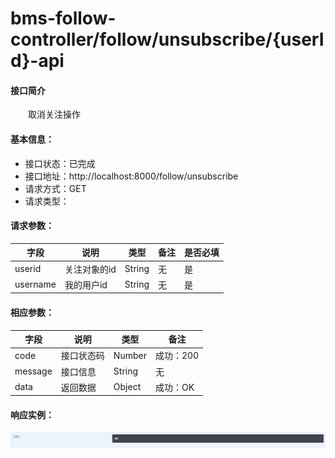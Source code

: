 # bms-follow-controller/follow/unsubscribe/{userId}-api
#### 接口简介
&emsp;&emsp;取消关注操作

#### 基本信息：
+ 接口状态：已完成
+ 接口地址：http://localhost:8000/follow/unsubscribe
+ 请求方式：GET
+ 请求类型：
#### 请求参数：
|  字段   | 说明 | 类型 | 备注 | 是否必填 |
|  ----   | ----  | ---- | ---- | ---- |
| userid  | 关注对象的id | String | 无 | 是 |
| username  | 我的用户id | String | 无 | 是 |

#### 相应参数：
|  字段   | 说明 | 类型 | 备注 | 
|  ----   | ----  | ---- | ---- | 
| code | 接口状态码 | Number | 成功：200 |
| message  | 接口信息 | String | 无 |
|data|返回数据|Object|成功：OK| 

#### 响应实例：
![](image/3-2.png)
